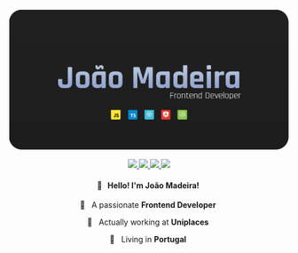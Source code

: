 <p align="center">
  <img src="./banner.png" alt="João Madeira - Frontend Developer" />
</p>

<p align="center">

<a href="https://joaomadeira.net" alt="Website" target="_blank">
    <img src="https://img.shields.io/badge/-Personal Website-4c4c4c?style=flat-square" />
  </a>

  <a href="https://www.linkedin.com/in/jpmmadeira" alt="LinkedIn" target="_blank">
    <img src="https://img.shields.io/badge/-LinkedIn-4c4c4c?style=flat-square" />
  </a>

  <a href="https://www.joaomadeira.net/resume/Joao_Madeira_Resume.pdf" alt="Resume" target="_blank">
    <img src="https://img.shields.io/badge/-Resume-4c4c4c?style=flat-square" />
  </a>

  <a href="mailto:mail@joaomadeira.net" alt="E-mail" target="_blank">
    <img src="https://img.shields.io/badge/-Email-4c4c4c?style=flat-square" />
  </a>

</p>

<h4 align="center">
  👋 &nbsp; Hello! I'm <b>João Madeira</b>!&nbsp;
</h4>

<p align="center">
  💙 &nbsp; A passionate <b>Frontend Developer</b>&nbsp;
</p>

<p align="center">
  💼  &nbsp; Actually working at <b>Uniplaces</b>&nbsp;
</p>

<p align="center">
  📌 &nbsp; Living in <b>Portugal</b>&nbsp;
</p>
